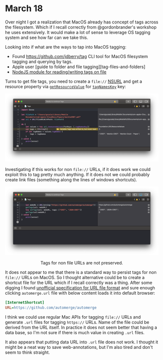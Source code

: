 # March 18

Over night I got a realization that MacOS already has concept of tags across the filesystem. Which if I recall correctly from @gordonbrander's workshop he uses extensively. It would make a lot of sense to leverage OS tagging system and see how far can we take this.



Looking into if what are the ways to tap into MacOS tagging:

- Found https://github.com/jdberry/tag CLI tool for MacOS filesystem tagging and querying by tags.
- Apple user [guide to folder and file tagging][tag-files-and-folders]
- [NodeJS module for reading/writing tags on file][osx-tag]

Turns to get file tags, you need to create a `file://` [NSURL][] and get a resource property via [`getResourceValue`][] for [`tagNamesKey`][] key:

![get-tags](get-tags.png)

Investigating if this works for non `file://` URLs, if it does work we could exploit this to tag pretty much anything. If it does not we could probably create link files (something along the lines of windows shortcuts).

![image-20200318132712271](image-20200318132712271.png)

<center>Tags for non file URLs are not preserved.</center>



It does not appear to me that there is a standard way to persist tags for non `file://` URLs on MacOS. So I thought alternative could be to create a shortcut file for the URL which if I recall correctly was a thing. After some digging I found [unofficial specification for URL file format][URL File Format] and sure enough clicking `automerge.url` file with below content loads it into default browser:

```ini
[InternetShortcut]
URL=https://github.com/automerge/automerge
```

 I think we could use regular Mac APIs for tagging `file://` URLs and generate `.url` files for tagging `https://` URLs. Name of the file could be derived from the URL itself. In practice it does not seem better that having a data base, so I'm not sure if there is much value in creating `.url` files.

It also appears that putting data URL into  `.url` file does not work. I thought it might be a neat way to save web-annotations, but I'm also tired and don't seem to think straight.



[guide for tagging]:https://support.apple.com/guide/mac-help/tag-files-and-folders-mchlp15236/mac
[osx-tag]:https://www.npmjs.com/package/osx-tag
[NSURL]:https://developer.apple.com/documentation/foundation/nsurl
[`tagNamesKey`]:https://developer.apple.com/documentation/foundation/urlresourcekey/1410718-tagnameskey
[`getResourceValue`]:https://developer.apple.com/documentation/foundation/nsurl/1408874-getresourcevalue
[URL File Format]:https://ipfs.io/ipfs/QmUJiTuH7ANkZZuBXe5N8ckbFFZcNYzKkwVk3igwAqgvPG/